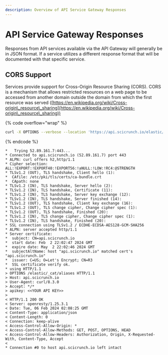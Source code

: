 ```yaml
---
description: Overview of API Service Gateway Responses
---
```


# API Service Gateway Responses

Responses from API services available via the API Gateway will generally be in JSON format. If a service utilizes a different response format that will be documented with that specific service.

## CORS Support

Services provide support for Cross-Origin Resource Sharing (CORS). CORS is a mechanism that allows restricted resources on a web page to be accessed from another domain outside the domain from which the first resource was served ([https://en.wikipedia.org/wiki/Cross-origin\_resource\_sharing](https://en.wikipedia.org/wiki/Cross-origin\_resource\_sharing))

{% code overflow="wrap" %}
```bash
curl -X OPTIONS --verbose --location 'https://api.scicrunch.io/elastic/v1/_cat/aliases' --header 'apikey: <<YOUR API KEY>>'
```
{% endcode %}

```
*   Trying 52.89.161.7:443...
* Connected to api.scicrunch.io (52.89.161.7) port 443
* ALPN: curl offers h2,http/1.1
* Cipher selection: ALL:!EXPORT:!EXPORT40:!EXPORT56:!aNULL:!LOW:!RC4:@STRENGTH
* TLSv1.2 (OUT), TLS handshake, Client hello (1):
*  CAfile: /etc/pki/tls/certs/ca-bundle.crt
*  CApath: none
* TLSv1.2 (IN), TLS handshake, Server hello (2):
* TLSv1.2 (IN), TLS handshake, Certificate (11):
* TLSv1.2 (IN), TLS handshake, Server key exchange (12):
* TLSv1.2 (IN), TLS handshake, Server finished (14):
* TLSv1.2 (OUT), TLS handshake, Client key exchange (16):
* TLSv1.2 (OUT), TLS change cipher, Change cipher spec (1):
* TLSv1.2 (OUT), TLS handshake, Finished (20):
* TLSv1.2 (IN), TLS change cipher, Change cipher spec (1):
* TLSv1.2 (IN), TLS handshake, Finished (20):
* SSL connection using TLSv1.2 / ECDHE-ECDSA-AES128-GCM-SHA256
* ALPN: server accepted http/1.1
* Server certificate:
*  subject: CN=api.scicrunch.io
*  start date: Feb  2 22:02:47 2024 GMT
*  expire date: May  2 22:02:46 2024 GMT
*  subjectAltName: host "api.scicrunch.io" matched cert's "api.scicrunch.io"
*  issuer: C=US; O=Let's Encrypt; CN=R3
*  SSL certificate verify ok.
* using HTTP/1.1
> OPTIONS /elastic/_cat/aliases HTTP/1.1
> Host: api.scicrunch.io
> User-Agent: curl/8.3.0
> Accept: */*
> apikey: <<YOUR API KEY>>
> 
< HTTP/1.1 200 OK
< Server: openresty/1.25.3.1
< Date: Tue, 06 Feb 2024 02:08:25 GMT
< Content-Type: application/json
< Content-Length: 0
< Connection: keep-alive
< Access-Control-Allow-Origin: *
< Access-Control-Allow-Methods: GET, POST, OPTIONS, HEAD
< Access-Control-Allow-Headers: Authorization, Origin, X-Requested-With, Content-Type, Accept
< 
* Connection #0 to host api.scicrunch.io left intact

```
